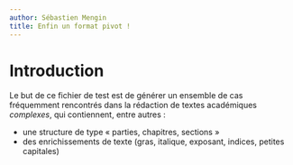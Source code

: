 ```yaml
---
author: Sébastien Mengin
title: Enfin un format pivot !
---
```


# Introduction

Le but de ce fichier de test est de générer un ensemble de cas fréquemment rencontrés dans la rédaction de textes académiques *complexes*, qui contiennent, entre autres :

- une structure de type « parties, chapitres, sections »
- des enrichissements de texte (gras, italique, exposant, indices, petites capitales)